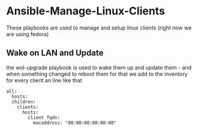# Ansible-Manage-Linux-Clients
These playbooks are used to manage and setup linux clients (right now we are using fedora)
## Wake on LAN and Update
the wol-upgrade playbook is used to wake them up and update them - and when something changed to reboot them
for that we add to the inventory for every client an line like that
```
all:
  hosts:
  children:
    clients:
      hosts:
        client fqdn:
          macaddress: "00:00:00:00:00:00"
```
